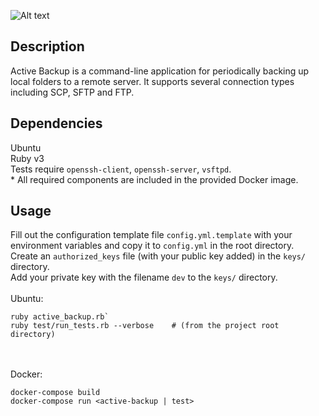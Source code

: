 ![Alt text](https://raw.githubusercontent.com/nlo-portfolio/nlo-portfolio.github.io/master/style/images/programs/active-backup.png "Active Backup")

## Description ##

Active Backup is a command-line application for periodically backing up local folders to a remote server. It supports several connection types including SCP, SFTP and FTP.

## Dependencies ##

Ubuntu<br>
Ruby v3<br>
Tests require `openssh-client`, `openssh-server`, `vsftpd`.<br>
\* All required components are included in the provided Docker image.

## Usage ##

Fill out the configuration template file `config.yml.template` with your environment variables and copy it to `config.yml` in the root directory.<br>
Create an `authorized_keys` file (with your public key added) in the `keys/` directory.<br>
Add your private key with the filename `dev` to the `keys/` directory.<br>
<br>
Ubuntu:<br>
```
ruby active_backup.rb`
ruby test/run_tests.rb --verbose    # (from the project root directory)
```
<br><br>
Docker:<br>
```
docker-compose build
docker-compose run <active-backup | test>
```
